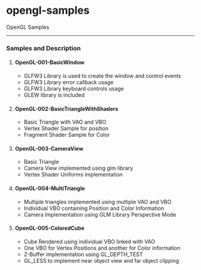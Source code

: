 # opengl-samples
OpenGL Samples
<hr>
<h3>Samples and Description</h3>
<ol>
    <li>
      <h4>OpenGL-001-BasicWindow</h4>
      <ul>
        <li>GLFW3 Library is used to create the window and control events</li>
        <li>GLFW3 Library error callback usage</li>
        <li>GLFW3 Library keyboard controls usage</li>
        <li>GLEW library is included</li>
      </ul>
    </li>
    <li>
        <h4>OpenGL-002-BasicTriangleWithShaders</h4>
        <ul>
            <li>Basic Triangle with VAO and VBO</li>
            <li>Vertex Shader Sample for position</li>
            <li>Fragment Shader Sample for Color</li>
        </ul>
    </li>
    <li>
        <h4>OpenGL-003-CameraView</h4>
        <ul>
            <li>Basic Triangle</li>
            <li>Camera View implemented using glm library</li>
            <li>Vertex Shader Uniforms implementation</li>
        </ul>
    </li>
    <li>
        <h4>OpenGL-004-MultiTriangle</li>
        <ul>
            <li>Multiple triangles implemented using multiple VAO and VBO</li>
            <li>Individual VBO containing Position and Color Information</li>
            <li>Camera Implementation using GLM Library Perspective Mode</li>
        </ul>
    </li>
    <li>
        <h4>OpenGL-005-ColoredCube</li>
        <ul>
            <li>Cube Rendered using individual VBO linked with VAO</li>
            <li>One VBO for Vertex Positions and another for Color information</li>
            <li>Z-Buffer implementation using GL_DEPTH_TEST</li>
            <li>GL_LESS to implement near object view and far object clipping</li>
        </ul>
    </li>
</ol>
